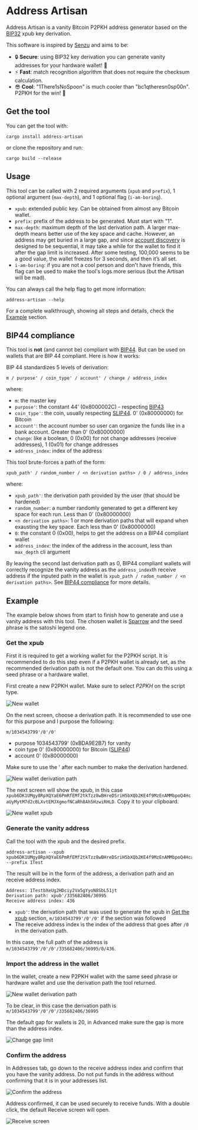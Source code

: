 # Address Artisan

Address Artisan is a vanity Bitcoin P2PKH address generator based on the [BIP32](https://github.com/bitcoin/bips/blob/master/bip-0032.mediawiki) xpub key derivation.

This software is inspired by [Senzu](https://github.com/kaiwolfram/senzu) and aims to be:

- 🔒 **Secure**: using BIP32 key derivation you can generate vanity addresses for your hardware wallet! 🤯
- ⚡ **Fast**: match recognition algorithm that does not require the checksum calculation.
- 😎 **Cool**: "1There1sNoSpoon" is much cooler than "bc1qtheresn0sp00n". P2PKH for the win! 🎉

## Get the tool

You can get the tool with:

```
cargo install address-artisan
```

or clone the repository and run:

```
cargo build --release
```

## Usage

This tool can be called with 2 required arguments (`xpub` and `prefix`), 1 optional argument (`max-depth`), and 1 optional flag (`i-am-boring`).

- `xpub`: extended public key. Can be obtained from almost any Bitcoin wallet. 
- `prefix`: prefix of the address to be generated. Must start with "1".
- `max-depth`: maximum depth of the last derivation path. A larger max-depth means better use of the key space and cache. However, an address may get buried in a large gap, and since [account discovery](https://github.com/bitcoin/bips/blob/master/bip-0044.mediawiki#user-content-Account_discovery) is designed to be sequential, it may take a while for the wallet to find it after the gap limit is increased. After some testing, 100,000 seems to be a good value, the wallet freezes for 3 seconds, and then it’s all set.
- `i-am-boring`: if you are not a cool person and don't have friends, this flag can be used to make the tool's logs more serious (but the Artisan will be mad).

You can always call the help flag to get more information:

```
address-artisan --help
```

For a complete walkthrough, showing all steps and details, check the [Example](#example) section.

## BIP44 compliance

This tool is **not** (and cannot be) compliant with [BIP44](https://github.com/bitcoin/bips/blob/master/bip-0044.mediawiki). But can be used on wallets that are BIP 44 compliant. Here is how it works:

BIP 44 standardizes 5 levels of derivation:

```
m / purpose' / coin_type' / account' / change / address_index
```
where:
- `m`: the master key
- `purpose'`: the constant 44' (0x8000002C) - respecting [BIP43](https://github.com/bitcoin/bips/blob/master/bip-0043.mediawiki)
- `coin_type'`: the coin, usually respecting [SLIP44](https://github.com/satoshilabs/slips/blob/master/slip-0044.md). 0' (0x80000000) for Bitcoin
- `account'`: the account number so user can organize the funds like in a bank account. Greater than 0' (0x80000000)
- `change`: like a boolean, 0 (0x00) for not change addresses (receive addresses), 1 (0x01) for change addresses
- `address_index`: index of the address

This tool brute-forces a path of the form:

```
xpub_path' / random_number / <n derivation paths> / 0 / address_index
```

where:
- `xpub_path'`: the derivation path provided by the user (that should be hardened)
- `random_number`: a number randomly generated to get a different key space for each run. Less than 0' (0x80000000)
- `<n derivation paths>`: 1 or more derivation paths that will expand when exausting the key space. Each less than 0' (0x80000000)
- `0`: the constant 0 (0x00), helps to get the address on a BIP44 compliant wallet
- `address_index`: the index of the address in the account, less than `max_depth` cli argument

By leaving the second last derivation path as 0, BIP44 compliant wallets will correctly recognize the vanity address as the `address_index`th receive address if the inputed path in the wallet is `xpub_path / radom_number / <n derivation paths>`. See [BIP44 compliance](#bip44-compliance) for more details.

## Example

The example below shows from start to finish how to generate and use a vanity address with this tool. The chosen wallet is [Sparrow](https://github.com/sparrowwallet/sparrow) and the seed phrase is the satoshi legend one.

### Get the xpub

First it is required to get a working wallet for the P2PKH script. It is recommended to do this step even if a P2PKH wallet is already set, as the recommended derivation path is not the default one. You can do this using a seed phrase or a hardware wallet.

First create a new P2PKH wallet. Make sure to select *P2PKH* on the script type.

![New wallet](./assets/new_p2pkh_wallet.png)

On the next screen, choose a derivation path. It is recommended to use one for this purpose and I purpose the following:

```
m/1034543799'/0'/0'
```

- purpose 1034543799' (0xBDA9E2B7) for vanity 
- coin type 0' (0x80000000) for Bitcoin ([SLIP44](https://github.com/satoshilabs/slips/blob/master/slip-0044.md))
- account 0' (0x80000000)

Make sure to use the ' after each number to make the derivation hardened.

![New wallet derivation path](./assets/new_wallet_derivation_path.png)

The next screen will show the xpub, in this case `xpub6DK1UMgy8RpXQYaE6PmRfEMf2tkTzz8wBHreDSriH5bXQb2KE4f9MzEnAMMbpoQ4HcaUyMytM7d2cBLXvtEMJXgmofNCaRh8Ah5HzwiRHLD`. Copy it to your clipboard.

![New wallet xpub](./assets/new_wallet_xpub.png)

### Generate the vanity address

Call the tool with the xpub and the desired prefix.

```
address-artisan --xpub xpub6DK1UMgy8RpXQYaE6PmRfEMf2tkTzz8wBHreDSriH5bXQb2KE4f9MzEnAMMbpoQ4HcaUyMytM7d2cBLXvtEMJXgmofNCaRh8Ah5HzwiRHLD --prefix 1Test
```

The result will be in the form of the address, a derivation path and an receive address index.

```
Address: 1TestbXeUg2HDciy2Va5gYyoN8SbL51jt
Derivation path: xpub'/335682406/36995
Receive address index: 436
```

- `xpub'`: the derivation path that was used to generate the xpub in [Get the xpub](#get-the-xpub) section, `m/1034543799'/0'/0'` if the section was followed
- The receive address index is the index of the address that goes after `/0` in the derivation path.

In this case, the full path of the address is `m/1034543799'/0'/0'/335682406/36995/0/436`.

### Import the address in the wallet

In the wallet, create a new P2PKH wallet with the same seed phrase or hardware wallet and use the derivation path the tool returned.

![New wallet derivation path](./assets/new_wallet_derivation_path.png)

To be clear, in this case the derivation path is `m/1034543799'/0'/0'/335682406/36995` 

The default gap for wallets is 20, in Advanced make sure the gap is more than the address index.

![Change gap limit](./assets/vanity_wallet_gap_limit.png)

### Confirm the address

In Addresses tab, go down to the receive address index and confirm that you have the vanity address. Do not put funds in the address without confirming that it is in your addresses list.

![Confirm the address](./assets/vanity_wallet_confirm_the_address.png)

Address confirmed, it can be used securely to receive funds. With a double click, the default Receive screen will open.

![Receive screen](./assets/vanity_wallet_receive.png)






























